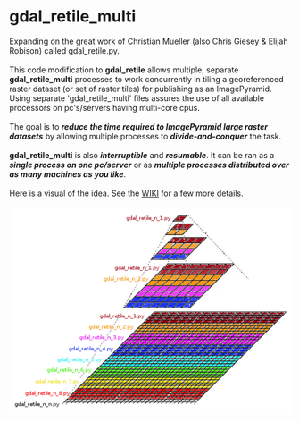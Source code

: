 # gdal_retile_multi
Expanding on the great work of Christian Mueller (also Chris Giesey & Elijah Robison) called gdal_retile.py.<br><br>
This code modification to **gdal_retile** allows multiple, separate **gdal_retile_multi** processes to work concurrently in tiling a georeferenced raster dataset (or set of raster tiles) for publishing as an ImagePyramid. Using separate 'gdal_retile_multi' files assures the use of all available processors on pc's/servers having multi-core cpus.
<br><br>
The goal is to **_reduce the time required to ImagePyramid large raster datasets_** by allowing multiple processes to **_divide-and-conquer_** the task.<br><br>
**gdal_retile_multi** is also **_interruptible_** and **_resumable_**. It can be ran as a **_single process on one pc/server_** or as **_multiple processes distributed over as many machines as you like_**.<br><br>
Here is a visual of the idea. See the [WIKI](https://github.com/cm0001/gdal_retile_multi/wiki) for a few more details.<br><br>
![gdal_retile_multi_n_n](https://github.com/cm0001/gdal_retile_multi/blob/master/blob/master/img/gdal_retile_multi_n_n.png)
